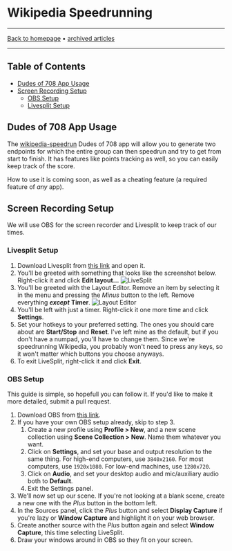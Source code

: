# Wikipedia Speedrunning

-----

[Back to homepage](../..) • [archived articles](..)

-----

## Table of Contents

* [Dudes of 708 App Usage](#dudes-of-708-app-usage)
* [Screen Recording Setup](#screen-recording-setup)
  * [OBS Setup](#obs-setup)
  * [Livesplit Setup](#livesplit-setup)

## Dudes of 708 App Usage

The [wikipedia-speedrun](https://github.com/dudesof708/wikipedia-speedrun) Dudes of 708 app will allow you to generate two endpoints for which the entire group can then speedrun and try to get from start to finish. It has features like points tracking as well, so you can easily keep track of the score.

How to use it is coming soon, as well as a cheating feature (a required feature of *any* app).

## Screen Recording Setup

We will use OBS for the screen recorder and Livesplit to keep track of our times.

### Livesplit Setup

1. Download Livesplit from [this link](https://livesplit.org/) and open it.
2. You'll be greeted with something that looks like the screenshot below. Right-click it and click **Edit layout...**
   ![LiveSplit](https://i.imgur.com/tY1JAxU.png)
3. You'll be greeted with the Layout Editor. Remove an item by selecting it in the menu and pressing the *Minus* button to the left. Remove everything ***except*** **Timer**.
   ![Layout Editor](https://i.imgur.com/XTNKGqm.png)
4. You'll be left with just a timer. Right-click it one more time and click **Settings**.
5. Set your hotkeys to your preferred setting. The ones you should care about are **Start/Stop** and **Reset**. I've left mine as the default, but if you don't have a numpad, you'll have to change them. Since we're speedrunning Wikipedia, you probably won't need to press any keys, so it won't matter which buttons you choose anyways.
6. To exit LiveSplit, right-click it and click **Exit**.

### OBS Setup

This guide is simple, so hopefull you can follow it. If you'd like to make it more detailed, submit a pull request.

1. Download OBS from [this link](https://obsproject.com/).
2. If you have your own OBS setup already, skip to step 3.
   1. Create a new profile using **Profile > New**, and a new scene collection using **Scene Collection > New**. Name them whatever you want.
   2. Click on **Settings**, and set your base and output resolution to the same thing. For high-end computers, use `3840x2160`. For most computers, use `1920x1080`. For low-end machines, use `1280x720`.
   3. Click on **Audio**, and set your desktop audio and mic/auxiliary audio both to **Default**.
   4. Exit the Settings panel.
3. We'll now set up our scene. If you're not looking at a blank scene, create a new one with the *Plus* button in the bottom left.
4. In the Sources panel, click the *Plus* button and select **Display Capture** if you're lazy or **Window Capture** and highlight it on your web browser.
5. Create another source with the *Plus* button again and select **Window Capture**, this time selecting LiveSplit.
6. Draw your windows around in OBS so they fit on your screen.
